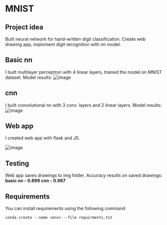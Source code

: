 # MNIST
## Project idea
Built neural network for hand-written digit classification.
Create web drawing app, imploment digit recognition with nn model.
## Basic nn
I built multilayer perceptron with 4 linear layers, trained the model on MNIST dataset.
Model results:
![image](https://github.com/aidarnez/MNIST/assets/90914886/300c6343-9911-458b-9681-3af089f53968)

## cnn
I built convolutional nn with 3 conv. layers and 2 linear layers.
Model results:
![image](https://github.com/aidarnez/MNIST/assets/90914886/81f89799-9aa4-4b72-b9fb-eeaa1561c26c)
## Web app

I created web app with flask and JS.

![image](https://github.com/aidarnez/MNIST/assets/90914886/ae207034-3b21-44d2-ad61-790a70cfc966)

## Testing
Web app saves drawings to img folder. 
Accuracy results on saved drawings:
**basic nn - 0.899
cnn - 0.967**
## Requirements
You can install requirements using the following command
```[shell]
conda create --name <env> --file requirments.txt
```

